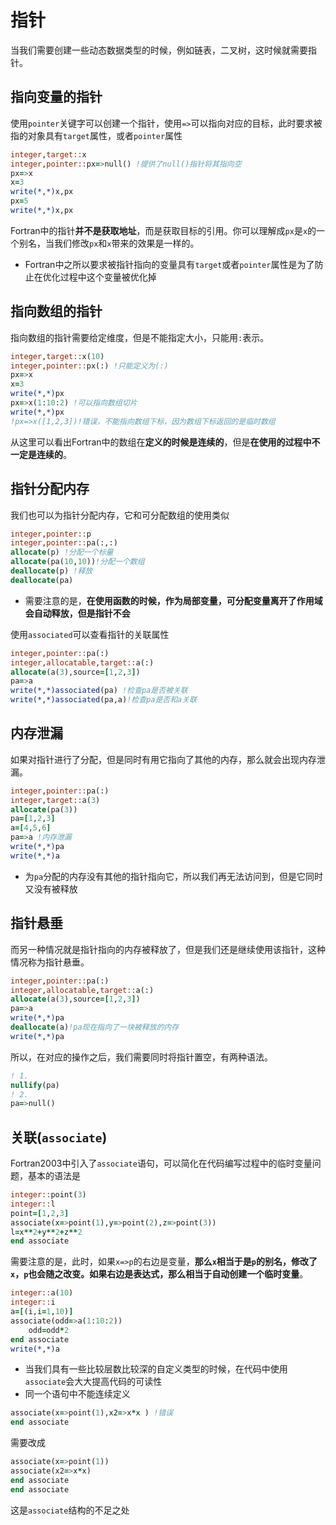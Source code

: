 # 指针

当我们需要创建一些动态数据类型的时候，例如链表，二叉树，这时候就需要指针。

## 指向变量的指针

使用`pointer`关键字可以创建一个指针，使用`=>`可以指向对应的目标，此时要求被指的对象具有`target`属性，或者`pointer`属性
``` fortran
integer,target::x
integer,pointer::px=>null() !提供了null()指针将其指向空
px=>x
x=3
write(*,*)x,px
px=5
write(*,*)x,px
```
Fortran中的指针**并不是获取地址**，而是获取目标的引用。你可以理解成`px`是`x`的一个别名，当我们修改`px`和`x`带来的效果是一样的。

- Fortran中之所以要求被指针指向的变量具有`target`或者`pointer`属性是为了防止在优化过程中这个变量被优化掉

## 指向数组的指针

指向数组的指针需要给定维度，但是不能指定大小，只能用`:`表示。
``` fortran
integer,target::x(10)
integer,pointer::px(:) !只能定义为(:)
px=>x
x=3
write(*,*)px
px=>x(1:10:2) !可以指向数组切片
write(*,*)px
!px=>x([1,2,3])!错误，不能指向数组下标，因为数组下标返回的是临时数组
```
从这里可以看出Fortran中的数组在**定义的时候是连续的**，但是**在使用的过程中不一定是连续的**。

## 指针分配内存

我们也可以为指针分配内存，它和可分配数组的使用类似
``` fortran
integer,pointer::p
integer,pointer::pa(:,:)
allocate(p) !分配一个标量
allocate(pa(10,10))!分配一个数组
deallocate(p) !释放
deallocate(pa)
```
- 需要注意的是，**在使用函数的时候，作为局部变量，可分配变量离开了作用域会自动释放，但是指针不会**

使用`associated`可以查看指针的关联属性
``` fortran
integer,pointer::pa(:)
integer,allocatable,target::a(:)
allocate(a(3),source=[1,2,3])
pa=>a
write(*,*)associated(pa) !检查pa是否被关联
write(*,*)associated(pa,a)!检查pa是否和a关联
```

## 内存泄漏

如果对指针进行了分配，但是同时有用它指向了其他的内存，那么就会出现内存泄漏。
``` fortran
integer,pointer::pa(:)
integer,target::a(3)
allocate(pa(3))
pa=[1,2,3]
a=[4,5,6]
pa=>a !内存泄漏
write(*,*)pa
write(*,*)a
```
- 为`pa`分配的内存没有其他的指针指向它，所以我们再无法访问到，但是它同时又没有被释放

## 指针悬垂
而另一种情况就是指针指向的内存被释放了，但是我们还是继续使用该指针，这种情况称为指针悬垂。
``` fortran
integer,pointer::pa(:)
integer,allocatable,target::a(:)
allocate(a(3),source=[1,2,3])
pa=>a
write(*,*)pa
deallocate(a)!pa现在指向了一块被释放的内存
write(*,*)pa 
```
所以，在对应的操作之后，我们需要同时将指针置空，有两种语法。
``` fortran
! 1.
nullify(pa)
! 2.
pa=>null()
```

## 关联(`associate`)

Fortran2003中引入了`associate`语句，可以简化在代码编写过程中的临时变量问题，基本的语法是
``` fortran
integer::point(3)
integer::l
point=[1,2,3]
associate(x=>point(1),y=>point(2),z=>point(3))
l=x**2+y**2+z**2
end associate
```
需要注意的是，此时，如果`x=>p`的右边是变量，**那么`x`相当于是`p`的别名，修改了`x`，`p`也会随之改变。如果右边是表达式，那么相当于自动创建一个临时变量**。
``` fortran
integer::a(10)
integer::i
a=[(i,i=1,10)]
associate(odd=>a(1:10:2))
    odd=odd*2
end associate
write(*,*)a
```
- 当我们具有一些比较层数比较深的自定义类型的时候，在代码中使用`associate`会大大提高代码的可读性
- 同一个语句中不能连续定义
``` fortran
associate(x=>point(1),x2=>x*x ) !错误
end associate
```
需要改成
``` fortran
associate(x=>point(1))
associate(x2=>x*x)
end associate
end associate
```
这是`associate`结构的不足之处
